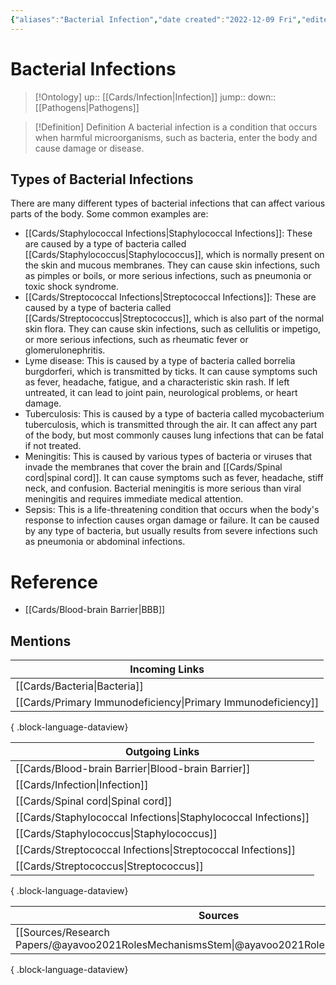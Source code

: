 ```yaml
---
{"aliases":"Bacterial Infection","date created":"2022-12-09 Fri","edited":"2023-04-06 Thu","dg-publish":true,"permalink":"/cards/bacterial-infections/","dgPassFrontmatter":true}
---
```


# Bacterial Infections

> [!Ontology]
> up:: [[Cards/Infection\|Infection]]
> jump::
> down:: [[Pathogens\|Pathogens]]

> [!Definition] Definition
> A bacterial infection is a condition that occurs when harmful microorganisms, such as bacteria, enter the body and cause damage or disease.

## Types of Bacterial Infections

There are many different types of bacterial infections that can affect various parts of the body. Some common examples are:

- [[Cards/Staphylococcal Infections\|Staphylococcal Infections]]: These are caused by a type of bacteria called [[Cards/Staphylococcus\|Staphylococcus]], which is normally present on the skin and mucous membranes. They can cause skin infections, such as pimples or boils, or more serious infections, such as pneumonia or toxic shock syndrome.
- [[Cards/Streptococcal Infections\|Streptococcal Infections]]: These are caused by a type of bacteria called [[Cards/Streptococcus\|Streptococcus]], which is also part of the normal skin flora. They can cause skin infections, such as cellulitis or impetigo, or more serious infections, such as rheumatic fever or glomerulonephritis.
- Lyme disease: This is caused by a type of bacteria called borrelia burgdorferi, which is transmitted by ticks. It can cause symptoms such as fever, headache, fatigue, and a characteristic skin rash. If left untreated, it can lead to joint pain, neurological problems, or heart damage.
- Tuberculosis: This is caused by a type of bacteria called mycobacterium tuberculosis, which is transmitted through the air. It can affect any part of the body, but most commonly causes lung infections that can be fatal if not treated.
- Meningitis: This is caused by various types of bacteria or viruses that invade the membranes that cover the brain and [[Cards/Spinal cord\|spinal cord]]. It can cause symptoms such as fever, headache, stiff neck, and confusion. Bacterial meningitis is more serious than viral meningitis and requires immediate medical attention.
- Sepsis: This is a life-threatening condition that occurs when the body's response to infection causes organ damage or failure. It can be caused by any type of bacteria, but usually results from severe infections such as pneumonia or abdominal infections.

# Reference

- [[Cards/Blood-brain Barrier\|BBB]]

## Mentions

| Incoming Links                                                  |
| --------------------------------------------------------------- |
| [[Cards/Bacteria\|Bacteria]]                                 |
| [[Cards/Primary Immunodeficiency\|Primary Immunodeficiency]] |

{ .block-language-dataview}

| Outgoing Links                                                    |
| ----------------------------------------------------------------- |
| [[Cards/Blood-brain Barrier\|Blood-brain Barrier]]             |
| [[Cards/Infection\|Infection]]                                 |
| [[Cards/Spinal cord\|Spinal cord]]                             |
| [[Cards/Staphylococcal Infections\|Staphylococcal Infections]] |
| [[Cards/Staphylococcus\|Staphylococcus]]                       |
| [[Cards/Streptococcal Infections\|Streptococcal Infections]]   |
| [[Cards/Streptococcus\|Streptococcus]]                         |

{ .block-language-dataview}

| Sources                                                                                       |
| --------------------------------------------------------------------------------------------- |
| [[Sources/Research Papers/@ayavoo2021RolesMechanismsStem\|@ayavoo2021RolesMechanismsStem]] |

{ .block-language-dataview}